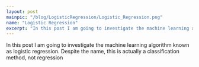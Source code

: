 ```yaml
---
layout: post
mainpic: "/blog/LogisticRegression/Logistic_Regression.png"
name: "Logistic Regression"
excerpt: "In this post I am going to investigate the machine learning algorithm known as logistic regression. Despite the name, this is actually a classification method, not regression"
---
```

In this post I am going to investigate the machine learning algorithm known as logistic regression. Despite the name, this is actually a classification method, not regression
